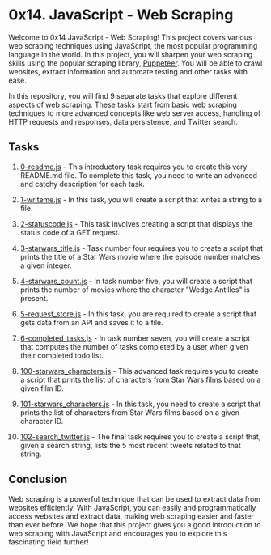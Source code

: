 # 0x14. JavaScript - Web Scraping

Welcome to 0x14 JavaScript - Web Scraping! This project covers various web scraping techniques using JavaScript, the most popular programming language in the world. In this project, you will sharpen your web scraping skills using the popular scraping library, [Puppeteer](https://pptr.dev/). You will be able to crawl websites, extract information and automate testing and other tasks with ease.


In this repository, you will find 9 separate tasks that explore different aspects of web scraping. These tasks start from basic web scraping techniques to more advanced concepts like web server access, handling of HTTP requests and responses, data persistence, and Twitter search.

## Tasks

1. [0-readme.js](./0-readme.js) - This introductory task requires you to create this very README.md file. To complete this task, you need to write an advanced and catchy description for each task.

2. [1-writeme.js](./1-writeme.js) - In this task, you will create a script that writes a string to a file.

3. [2-statuscode.js](./2-statuscode.js) - This task involves creating a script that displays the status code of a GET request.

4. [3-starwars_title.js](./3-starwars_title.js) - Task number four requires you to create a script that prints the title of a Star Wars movie where the episode number matches a given integer.

5. [4-starwars_count.js](./4-starwars_count.js) - In task number five, you will create a script that prints the number of movies where the character "Wedge Antilles" is present.

6. [5-request_store.js](./5-request_store.js) - In this task, you are required to create a script that gets data from an API and saves it to a file.

7. [6-completed_tasks.js](./6-completed_tasks.js) - In task number seven, you will create a script that computes the number of tasks completed by a user when given their completed todo list.

8. [100-starwars_characters.js](./100-starwars_characters.js) - This advanced task requires you to create a script that prints the list of characters from Star Wars films based on a given film ID.

9. [101-starwars_characters.js](./101-starwars_characters.js) - In this task, you need to create a script that prints the list of characters from Star Wars films based on a given character ID.

10. [102-search_twitter.js](./102-search_twitter.js) - The final task requires you to create a script that, given a search string, lists the 5 most recent tweets related to that string.

## Conclusion

Web scraping is a powerful technique that can be used to extract data from websites efficiently. With JavaScript, you can easily and programmatically access websites and extract data, making web scraping easier and faster than ever before. We hope that this project gives you a good introduction to web scraping with JavaScript and encourages you to explore this fascinating field further!
